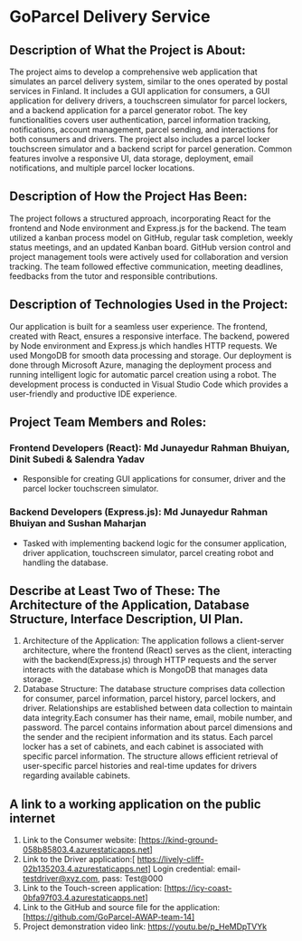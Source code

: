 # GoParcel Delivery Service
## Description of What the Project is About: 
The project aims to develop a comprehensive web application that simulates an parcel delivery system, similar to the ones operated by postal services in Finland. It includes a GUI application for consumers, a GUI application for delivery drivers, a touchscreen simulator for parcel lockers, and a backend application for a parcel generator robot. The key functionalities covers user authentication, parcel information tracking, notifications, account management, parcel sending, and interactions for both consumers and drivers. The project also includes a parcel locker touchscreen simulator and a backend script for parcel generation. Common features involve a responsive UI, data storage, deployment, email notifications, and multiple parcel locker locations.
## Description of How the Project Has Been:
The project follows a structured approach, incorporating React for the frontend and Node environment and Express.js for the backend. The team utilized a kanban process model on GitHub, regular task completion, weekly status meetings, and an updated Kanban board. GitHub version control and project management tools were actively used for collaboration and version tracking. The team followed effective communication, meeting deadlines, feedbacks from the tutor and responsible contributions.
## Description of Technologies Used in the Project: 
Our application is built for a seamless user experience. The frontend, created with React, ensures a responsive interface. The backend, powered by Node environment and Express.js which handles HTTP requests. We used MongoDB for smooth data processing and storage. Our deployment is done through Microsoft Azure, managing the deployment process and running intelligent logic for automatic parcel creation using a robot. The development process is conducted in Visual Studio Code which provides a user-friendly and productive IDE experience.


## Project Team Members and Roles:
### Frontend Developers (React): Md Junayedur Rahman Bhuiyan, Dinit Subedi & Salendra Yadav
- Responsible for creating GUI applications for consumer, driver and the parcel locker touchscreen simulator.
### Backend Developers (Express.js): Md Junayedur Rahman Bhuiyan and Sushan Maharjan
- Tasked with implementing backend logic for the consumer application, driver application, touchscreen simulator, parcel creating robot and handling the database. 

## Describe at Least Two of These: The Architecture of the Application, Database Structure, Interface Description, UI Plan.
1. Architecture of the Application:
The application follows a client-server architecture, where the frontend (React) serves as the client, interacting with the backend(Express.js) through HTTP requests and the server interacts with the database which is MongoDB that manages data storage.
2.	Database Structure:
The database structure comprises data collection for consumer, parcel information, parcel history, parcel lockers, and driver. Relationships are established between data collection to maintain data integrity.Each consumer has their name, email, mobile number, and password. The parcel contains information about parcel dimensions and the sender and the recipient information and its status. Each parcel locker has a set of cabinets, and each cabinet is associated with specific parcel information. The structure allows efficient retrieval of user-specific parcel histories and real-time updates for drivers regarding available cabinets.

## A link to a working application on the public internet
1. Link to the Consumer website: [https://kind-ground-058b85803.4.azurestaticapps.net]
2. Link to the Driver application:[ https://lively-cliff-02b135203.4.azurestaticapps.net]  Login credential: email- testdriver@xyz.com, pass: Test@000
3. Link to the Touch-screen application: [https://icy-coast-0bfa97f03.4.azurestaticapps.net]
4. Link to the GitHub and source file for the application:[https://github.com/GoParcel-AWAP-team-14]
5. Project demonstration video link:  https://youtu.be/p_HeMDpTVYk

